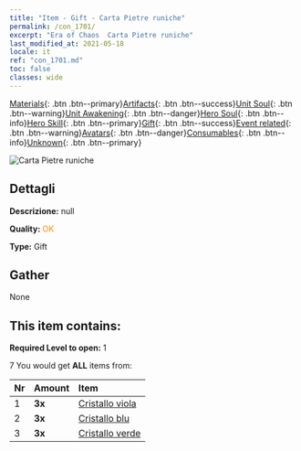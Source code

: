 ```yaml
---
title: "Item - Gift - Carta Pietre runiche"
permalink: /con_1701/
excerpt: "Era of Chaos  Carta Pietre runiche"
last_modified_at: 2021-05-18
locale: it
ref: "con_1701.md"
toc: false
classes: wide
---
```

 [Materials](/ItemsIT/){: .btn .btn--primary}[Artifacts](/ItemsIT/Artifacts/){: .btn .btn--success}[Unit Soul](/ItemsIT/UnitSoul/){: .btn .btn--warning}[Unit Awakening](/ItemsIT/UnitAwakening/){: .btn .btn--danger}[Hero Soul](/ItemsIT/HeroSoul/){: .btn .btn--info}[Hero Skill](/ItemsIT/HeroSkill/){: .btn .btn--primary}[Gift](/ItemsIT/Gift/){: .btn .btn--success}[Event related](/ItemsIT/Events/){: .btn .btn--warning}[Avatars](/ItemsIT/Avatars/){: .btn .btn--danger}[Consumables](/ItemsIT/Consumables/){: .btn .btn--info}[Unknown](/ItemsIT/Unknown/){: .btn .btn--primary}

 ![Carta Pietre runiche](/images/t/i_907317.png)

## Dettagli
 **Descrizione:** null

 **Quality:** <span style="color: #FF8C00">OK</span>

 **Type:** Gift

## Gather

  None

## This item contains:

 **Required Level to open:** 1

 7 You would get **ALL** items  from:

  | Nr | Amount |     Item    |
  |:---|:-------|:------------|
  | 1 |  **3x** | [Cristallo viola](/ItemsIT/con_720/) |  | 
  | 2 |  **3x** | [Cristallo blu](/ItemsIT/con_716/) |  | 
  | 3 |  **3x** | [Cristallo verde](/ItemsIT/con_711/) |  | 
